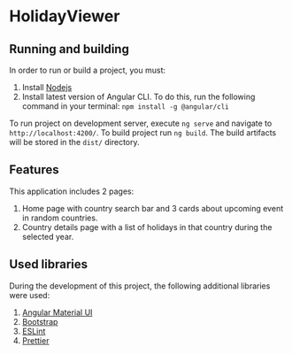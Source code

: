 # HolidayViewer

## Running and building

In order to run or build a project, you must:

1. Install [Nodejs](https://nodejs.org/en)
2. Install latest version of Angular CLI. To do this, run the following command in your terminal: `npm install -g @angular/cli`

To run project on development server, execute `ng serve` and navigate to `http://localhost:4200/`. To build project run `ng build`. The build artifacts will be stored in the `dist/` directory.

## Features

This application includes 2 pages:

1. Home page with country search bar and 3 cards about upcoming event in random countries.
2. Country details page with a list of holidays in that country during the selected year.

## Used libraries

During the development of this project, the following additional libraries were used:

1. [Angular Material UI](https://material.angular.io)
2. [Bootstrap](https://getbootstrap.com)
3. [ESLint](https://eslint.org)
4. [Prettier](https://prettier.io)
